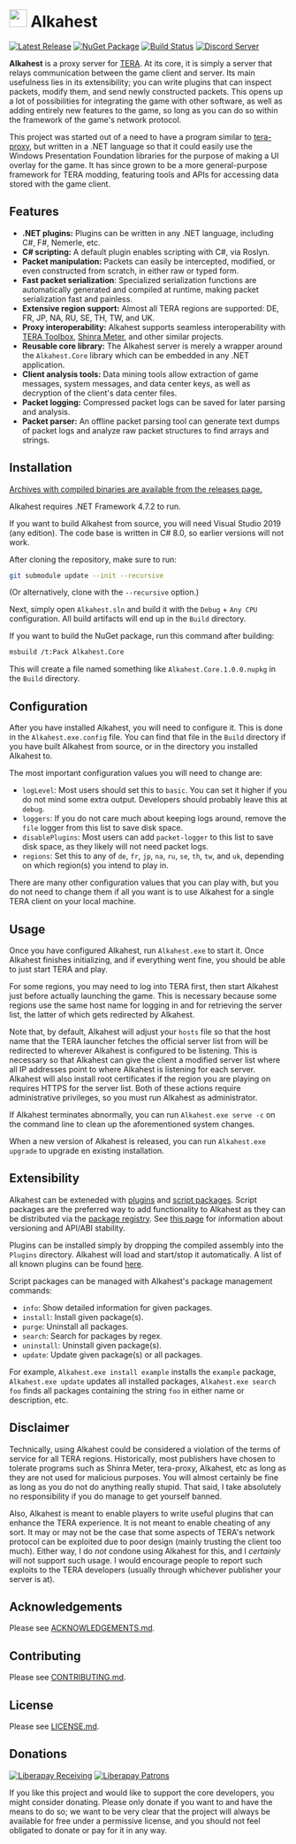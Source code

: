 # <img src="https://raw.githubusercontent.com/tera-alkahest/alkahest/master/Alkahest.ico" width="32"> Alkahest

[![Latest Release](https://img.shields.io/github/release/tera-alkahest/alkahest/all.svg)](https://github.com/tera-alkahest/alkahest/releases)
[![NuGet Package](https://img.shields.io/nuget/v/Alkahest.Core.svg)](https://www.nuget.org/packages/Alkahest.Core)
[![Build Status](https://ci.appveyor.com/api/projects/status/github/tera-alkahest/alkahest?svg=true)](https://ci.appveyor.com/project/tera-alkahest/alkahest)
[![Discord Server](https://discordapp.com/api/guilds/576893607701905439/widget.png)](https://discord.io/alkahest)

**Alkahest** is a proxy server for
[TERA](https://en.wikipedia.org/wiki/TERA_%28video_game%29). At its core, it is
simply a server that relays communication between the game client and server.
Its main usefulness lies in its extensibility; you can write plugins that can
inspect packets, modify them, and send newly constructed packets. This opens up
a lot of possibilities for integrating the game with other software, as well as
adding entirely new features to the game, so long as you can do so within the
framework of the game's network protocol.

This project was started out of a need to have a program similar to
[tera-proxy](https://github.com/tera-proxy), but written in a .NET language so
that it could easily use the Windows Presentation Foundation libraries for the
purpose of making a UI overlay for the game. It has since grown to be a more
general-purpose framework for TERA modding, featuring tools and APIs for
accessing data stored with the game client.

## Features

* **.NET plugins:** Plugins can be written in any .NET language, including C#,
  F#, Nemerle, etc.
* **C# scripting:** A default plugin enables scripting with C#, via Roslyn.
* **Packet manipulation:** Packets can easily be intercepted, modified, or even
  constructed from scratch, in either raw or typed form.
* **Fast packet serialization**: Specialized serialization functions are
  automatically generated and compiled at runtime, making packet serialization
  fast and painless.
* **Extensive region support:** Almost all TERA regions are supported: DE, FR,
  JP, NA, RU, SE, TH, TW, and UK.
* **Proxy interoperability:** Alkahest supports seamless interoperability with
  [TERA Toolbox](https://github.com/tera-toolbox),
  [Shinra Meter](https://github.com/neowutran/ShinraMeter), and other similar
  projects.
* **Reusable core library:** The Alkahest server is merely a wrapper around the
  `Alkahest.Core` library which can be embedded in any .NET application.
* **Client analysis tools:** Data mining tools allow extraction of game
  messages, system messages, and data center keys, as well as decryption of the
  client's data center files.
* **Packet logging:** Compressed packet logs can be saved for later parsing and
  analysis.
* **Packet parser:** An offline packet parsing tool can generate text dumps of
  packet logs and analyze raw packet structures to find arrays and strings.

## Installation

[Archives with compiled binaries are available from the releases page.](https://github.com/tera-alkahest/alkahest/releases)

Alkahest requires .NET Framework 4.7.2 to run.

If you want to build Alkahest from source, you will need Visual Studio 2019 (any
edition). The code base is written in C# 8.0, so earlier versions will not work.

After cloning the repository, make sure to run:

```bash
git submodule update --init --recursive
```

(Or alternatively, clone with the `--recursive` option.)

Next, simply open `Alkahest.sln` and build it with the `Debug` + `Any CPU`
configuration. All build artifacts will end up in the `Build` directory.

If you want to build the NuGet package, run this command after building:

```bash
msbuild /t:Pack Alkahest.Core
```

This will create a file named something like `Alkahest.Core.1.0.0.nupkg` in the
`Build` directory.

## Configuration

After you have installed Alkahest, you will need to configure it. This is done
in the `Alkahest.exe.config` file. You can find that file in the `Build`
directory if you have built Alkahest from source, or in the directory you
installed Alkahest to.

The most important configuration values you will need to change are:

* `logLevel`: Most users should set this to `basic`. You can set it higher if
  you do not mind some extra output. Developers should probably leave this at
  `debug`.
* `loggers`: If you do not care much about keeping logs around, remove the
  `file` logger from this list to save disk space.
* `disablePlugins`: Most users can add `packet-logger` to this list to save disk
  space, as they likely will not need packet logs.
* `regions`: Set this to any of `de`, `fr`, `jp`, `na`, `ru`, `se`, `th`, `tw`,
  and `uk`, depending on which region(s) you intend to play in.

There are many other configuration values that you can play with, but you do not
need to change them if all you want is to use Alkahest for a single TERA client
on your local machine.

## Usage

Once you have configured Alkahest, run `Alkahest.exe` to start it. Once Alkahest
finishes initializing, and if everything went fine, you should be able to just
start TERA and play.

For some regions, you may need to log into TERA first, then start Alkahest just
before actually launching the game. This is necessary because some regions use
the same host name for logging in and for retrieving the server list, the
latter of which gets redirected by Alkahest.

Note that, by default, Alkahest will adjust your `hosts` file so that the host
name that the TERA launcher fetches the official server list from will be
redirected to wherever Alkahest is configured to be listening. This is necessary
so that Alkahest can give the client a modified server list where all IP
addresses point to where Alkahest is listening for each server. Alkahest will
also install root certificates if the region you are playing on requires HTTPS
for the server list. Both of these actions require administrative privileges,
so you must run Alkahest as administrator.

If Alkahest terminates abnormally, you can run `Alkahest.exe serve -c` on the
command line to clean up the aforementioned system changes.

When a new version of Alkahest is released, you can run `Alkahest.exe upgrade`
to upgrade en existing installation.

## Extensibility

Alkahest can be exteneded with
[plugins](https://github.com/tera-alkahest/alkahest/wiki/Plugin-Development) and
[script packages](https://github.com/tera-alkahest/alkahest/wiki/Script-Development).
Script packages are the preferred way to add functionality to Alkahest as they
can be distributed via the
[package registry](https://github.com/tera-alkahest/alkahest-registry). See
[this page](https://github.com/tera-alkahest/alkahest/wiki/Versioning-and-Stability)
for information about versioning and API/ABI stability.

Plugins can be installed simply by dropping the compiled assembly into the
`Plugins` directory. Alkahest will load and start/stop it automatically. A list
of all known plugins can be found
[here](https://github.com/tera-alkahest/alkahest/wiki/Known-Plugins).

Script packages can be managed with Alkahest's package management commands:

* `info`: Show detailed information for given packages.
* `install`: Install given package(s).
* `purge`: Uninstall all packages.
* `search`: Search for packages by regex.
* `uninstall`: Uninstall given package(s).
* `update`: Update given package(s) or all packages.

For example, `Alkahest.exe install example` installs the `example` package,
`Alkahest.exe update` updates all installed packages, `Alkahest.exe search foo`
finds all packages containing the string `foo` in either name or description,
etc.

## Disclaimer

Technically, using Alkahest could be considered a violation of the terms of
service for all TERA regions. Historically, most publishers have chosen to
tolerate programs such as Shinra Meter, tera-proxy, Alkahest, etc as long as
they are not used for malicious purposes. You will almost certainly be fine as
long as you do not do anything really stupid. That said, I take absolutely no
responsibility if you do manage to get yourself banned.

Also, Alkahest is meant to enable players to write useful plugins that can
enhance the TERA experience. It is not meant to enable cheating of any sort. It
may or may not be the case that some aspects of TERA's network protocol can be
exploited due to poor design (mainly trusting the client too much). Either way,
I do *not* condone using Alkahest for this, and I *certainly* will not support
such usage. I would encourage people to report such exploits to the TERA
developers (usually through whichever publisher your server is at).

## Acknowledgements

Please see [ACKNOWLEDGEMENTS.md](ACKNOWLEDGEMENTS.md).

## Contributing

Please see [CONTRIBUTING.md](.github/CONTRIBUTING.md).

## License

Please see [LICENSE.md](LICENSE.md).

## Donations

[![Liberapay Receiving](http://img.shields.io/liberapay/receives/alkahest.svg?logo=liberapay)](https://liberapay.com/alkahest/donate)
[![Liberapay Patrons](http://img.shields.io/liberapay/patrons/alkahest.svg?logo=liberapay)](https://liberapay.com/alkahest)

If you like this project and would like to support the core developers, you
might consider donating. Please only donate if you want to and have the means to
do so; we want to be very clear that the project will always be available for
free under a permissive license, and you should not feel obligated to donate or
pay for it in any way.

